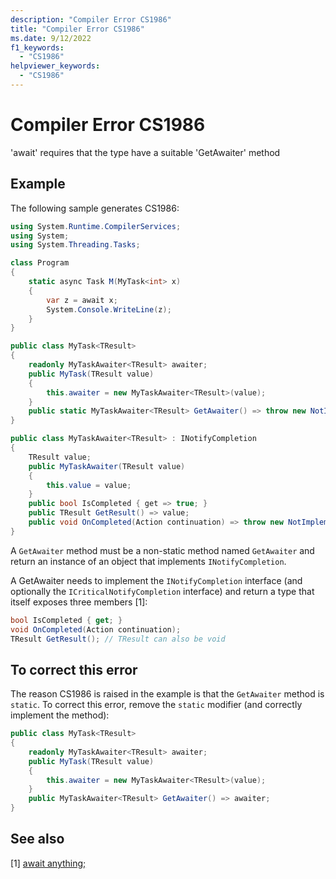 ```yaml
---
description: "Compiler Error CS1986"
title: "Compiler Error CS1986"
ms.date: 9/12/2022
f1_keywords:
  - "CS1986"
helpviewer_keywords:
  - "CS1986"
---
```

# Compiler Error CS1986

'await' requires that the type have a suitable 'GetAwaiter' method

## Example

 The following sample generates CS1986:

```csharp
using System.Runtime.CompilerServices;
using System;
using System.Threading.Tasks;

class Program
{
    static async Task M(MyTask<int> x)
    {
        var z = await x;
        System.Console.WriteLine(z);
    }
}

public class MyTask<TResult>
{
    readonly MyTaskAwaiter<TResult> awaiter;
    public MyTask(TResult value)
    {
        this.awaiter = new MyTaskAwaiter<TResult>(value);
    }
    public static MyTaskAwaiter<TResult> GetAwaiter() => throw new NotImplementedException();
}

public class MyTaskAwaiter<TResult> : INotifyCompletion
{
    TResult value;
    public MyTaskAwaiter(TResult value)
    {
        this.value = value;
    }
    public bool IsCompleted { get => true; }
    public TResult GetResult() => value;
    public void OnCompleted(Action continuation) => throw new NotImplementedException();
}
```

A `GetAwaiter` method must be a non-static method named `GetAwaiter` and return an instance of an object that implements `INotifyCompletion`.

A GetAwaiter needs to implement the `INotifyCompletion` interface (and optionally the `ICriticalNotifyCompletion` interface) and return a type that itself exposes three members [1]:

```csharp
bool IsCompleted { get; }
void OnCompleted(Action continuation);
TResult GetResult(); // TResult can also be void
```

## To correct this error

The reason CS1986 is raised in the example is that the `GetAwaiter` method is `static`.  To correct this error, remove the `static` modifier (and correctly implement the method):

```csharp
public class MyTask<TResult>
{
    readonly MyTaskAwaiter<TResult> awaiter;
    public MyTask(TResult value)
    {
        this.awaiter = new MyTaskAwaiter<TResult>(value);
    }
    public MyTaskAwaiter<TResult> GetAwaiter() => awaiter;
}
```

## See also

[1] [await anything;](https://devblogs.microsoft.com/pfxteam/await-anything/)
